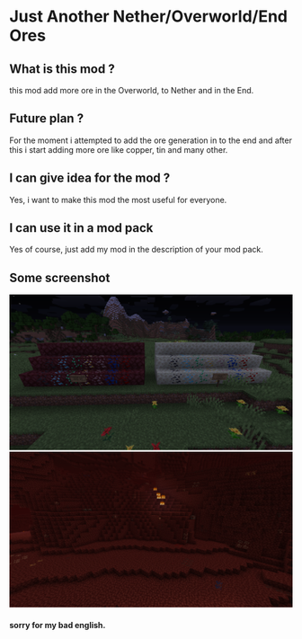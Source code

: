 # Just Another Nether/Overworld/End Ores

## What is this mod ?

this mod add more ore in the Overworld, to Nether and in the End.

## Future plan ?

For the moment i attempted to add the ore generation in to the end
and after this i start adding more ore like copper, tin and many other.

## I can give idea for the mod ?

Yes, i want to make this mod the most useful for everyone.

## I can use it in a mod pack

Yes of course, just add my mod in the description of your mod pack.

## Some screenshot

![img1](https://raw.githubusercontent.com/AlasDiablo/JANOEO/master/textures/desc/2019-08-22_15.29.40.png)
![img2](https://raw.githubusercontent.com/AlasDiablo/JANOEO/master/textures/desc/2019-08-22_15.30.17.png)

#### sorry for my bad english.